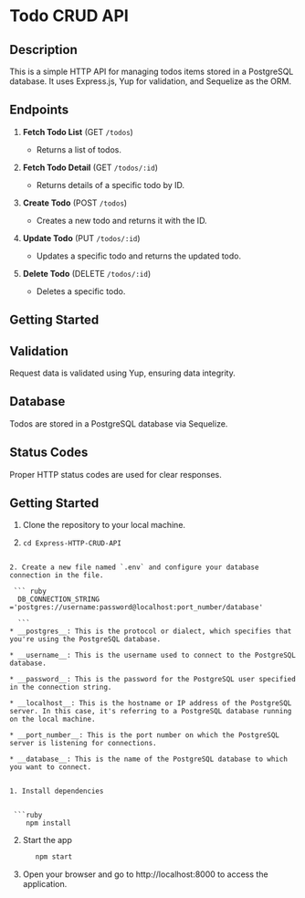 # Todo CRUD API

## Description

This is a simple HTTP API for managing todos items stored in a PostgreSQL database. It uses Express.js, Yup for validation, and Sequelize as the ORM.

## Endpoints

1. **Fetch Todo List** (GET `/todos`)
   - Returns a list of todos.
2. **Fetch Todo Detail** (GET `/todos/:id`)

   - Returns details of a specific todo by ID.

3. **Create Todo** (POST `/todos`)

   - Creates a new todo and returns it with the ID.

4. **Update Todo** (PUT `/todos/:id`)

   - Updates a specific todo and returns the updated todo.

5. **Delete Todo** (DELETE `/todos/:id`)
   - Deletes a specific todo.


## Getting Started


## Validation

Request data is validated using Yup, ensuring data integrity.

## Database

Todos are stored in a PostgreSQL database via Sequelize.

## Status Codes

Proper HTTP status codes are used for clear responses.

## Getting Started

1. Clone the repository to your local machine.

2. ```
   cd Express-HTTP-CRUD-API
  
  ```
2. Create a new file named `.env` and configure your database connection in the file. 

   ``` ruby
    DB_CONNECTION_STRING ='postgres://username:password@localhost:port_number/database'
    
    ```
* __postgres__: This is the protocol or dialect, which specifies that you're using the PostgreSQL database.

* __username__: This is the username used to connect to the PostgreSQL database.

* __password__: This is the password for the PostgreSQL user specified in the connection string.

* __localhost__: This is the hostname or IP address of the PostgreSQL server. In this case, it's referring to a PostgreSQL database running on the local machine.

* __port_number__: This is the port number on which the PostgreSQL server is listening for connections.

* __database__: This is the name of the PostgreSQL database to which you want to connect.


1. Install dependencies

   
   ```ruby
      npm install
   ```

2. Start the app
   ```ruby
      npm start
   ```
3. Open your browser and go to http://localhost:8000 to access the application.